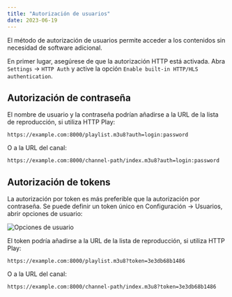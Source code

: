 ```yaml
---
title: "Autorización de usuarios"
date: 2023-06-19
---
```


El método de autorización de usuarios permite acceder a los contenidos sin necesidad de software adicional.

En primer lugar, asegúrese de que la autorización HTTP está activada. Abra `Settings` -> `HTTP Auth` y active la opción `Enable built-in HTTP/HLS authentication`.

## Autorización de contraseña[](https://help.cesbo.com/astra/delivery/http-hls-auth/user#password-authorization)

El nombre de usuario y la contraseña podrían añadirse a la URL de la lista de reproducción, si utiliza HTTP Play:

```
https://example.com:8000/playlist.m3u8?auth=login:password
```

O a la URL del canal:

```
https://example.com:8000/channel-path/index.m3u8?auth=login:password
```

## Autorización de tokens[](https://help.cesbo.com/astra/delivery/http-hls-auth/user#token-authorization)

La autorización por token es más preferible que la autorización por contraseña. Se puede definir un token único en Configuración -> Usuarios, abrir opciones de usuario:

![Opciones de usuario](https://cdn.cesbo.com/help/astra/delivery/http-hls/auth/user.png)

El token podría añadirse a la URL de la lista de reproducción, si utiliza HTTP Play:

```
https://example.com:8000/playlist.m3u8?token=3e3db68b1486
```

O a la URL del canal:

```
https://example.com:8000/channel-path/index.m3u8?token=3e3db68b1486
```
